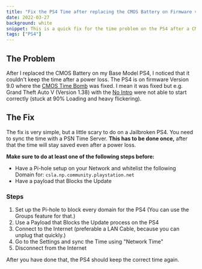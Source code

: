 ```yaml
---
title: "Fix the PS4 Time after replacing the CMOS Battery on Firmware version 9.0."
date: 2022-03-27
background: white
snippet: This is a quick fix for the time problem on the PS4 after a CMOS change.
tags: ["PS4"]
---
```

## The Problem

After I replaced the CMOS Battery on my Base Model PS4, I noticed that it couldn't keep the time after a power loss. The PS4 is on firmware Version 9.0 where the [CMOS Time Bomb](https://web.archive.org/web/20220609110029/https://www.ps4storage.com/functional-cmos-battery-is-inevitably-required-by-ps4-and-ps5-system/) was fixed. I mean it was fixed but e.g. Grand Theft Auto V (Version 1.38) with the [No Intro](https://github.com/illusion0001/illusion0001.github.io/blob/04223072dd1ba6cb5deb4ee7953bfc2e1430745f/_patch0/orbis/GTA5-Orbis.yml) were not able to start correctly (stuck at 90% Loading and heavy flickering).

## The Fix

The fix is very simple, but a little scary to do on a Jailbroken PS4. You need to sync the time with a PSN Time Server. **This has to be done once,** after that the time will stay saved even after a power loss.

**Make sure to do at least one of the following steps before:**

- Have a Pi-hole setup on your Network and whitelist the following Domain for: ```csla.np.community.playstation.net```
- Have a payload that Blocks the Update

### Steps

1. Set up the Pi-hole to block every domain for the PS4 (You can use the Groups feature for that.)
2. Use a Payload that Blocks the Update process on the PS4
3. Connect to the Internet (preferable a LAN Cable, because you can unplug that quickly.)
4. Go to the Settings and sync the Time using "Network Time"
5. Disconnect from the Internet

After you have done that, the PS4 should keep the correct time again.

